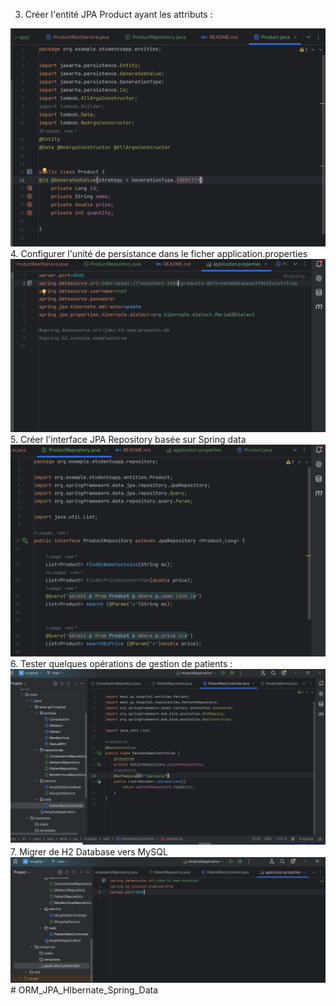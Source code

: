 3. Créer l'entité JPA Product ayant les attributs :
<img src="captures/captureTP2.PNG">
4. Configurer l'unité de persistance dans le ficher application.properties
<img src="captures/capturetp22.PNG">
5. Créer l'interface JPA Repository basée sur Spring data
   <img src="captures/capturetp23.PNG">
6. Tester quelques opérations de gestion de patients :
   <img src="captures/capturetp25.PNG">
7. Migrer de H2 Database vers MySQL
   <img src="captures/CaptureTP26.PNG">
#   O R M _ J P A _ H I b e r n a t e _ S p r i n g _ D a t a 
 
 